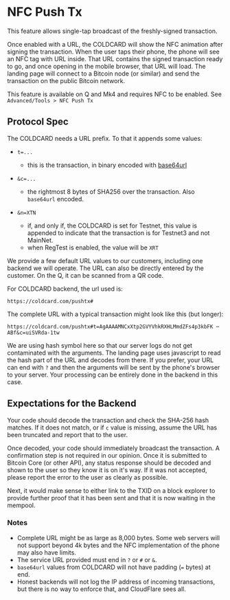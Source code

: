 # NFC Push Tx

This feature allows single-tap broadcast of the freshly-signed transaction.

Once enabled with a URL, the COLDCARD will show the NFC animation
after signing the transaction. When the user taps their phone, the
phone will see an NFC tag with URL inside. That URL contains the
signed transaction ready to go, and once opening in the mobile
browser, that URL will load. The landing page will connect to a
Bitcoin node (or similar) and send the transaction on the public
Bitcoin network.

This feature is available on Q and Mk4 and requires NFC to be enabled.
See `Advanced/Tools > NFC Push Tx`

## Protocol Spec

The COLDCARD needs a URL prefix. To that it appends some values:

- `t=...` 
  - this is the transaction, in binary encoded with
    [base64url](https://datatracker.ietf.org/doc/html/rfc4648#section-5)

- `&c=...`
    - the rightmost 8 bytes of SHA256 over the transaction. Also `base64url` encoded.

- `&n=XTN`
    - if, and only if, the COLDCARD is set for Testnet, this value is appended to
      indicate that the transaction is for Testnet3 and not MainNet.
    - when RegTest is enabled, the value will be `XRT`

We provide a few default URL values to our customers, including one backend we
will operate. The URL can also be directly entered by the customer. On the Q, 
it can be scanned from a QR code.

For COLDCARD backend, the url used is:

    https://coldcard.com/pushtx#

The complete URL with a typical transaction might look like this (but longer):

    https://coldcard.com/pushtx#t=AgAAAAMNCxXtp2GVYVhkRXHLMmdZFs4p3kbFK ⋯ ABf&c=uiSVRda-1tw

We are using hash symbol here so that our server logs do not get
contaminated with the arguments. The landing page uses javascript
to read the hash part of the URL and decodes from there. If you
prefer, your URL can end with `?` and then the arguments will be
sent by the phone's browser to your server. Your processing can be
entirely done in the backend in this case.

## Expectations for the Backend

Your code should decode the transaction and check the SHA-256 hash
matches. If it does not match, or if `c` value is missing, assume
the URL has been truncated and report that to the user.

Once decoded, your code should immediately broadcast the transaction.
A confirmation step is not required in our opinion. Once it is
submitted to Bitcoin Core (or other API), any status response should
be decoded and shown to the user so they know it is on it's way.
If it was not accepted, please report the error to the user as
clearly as possible.

Next, it would make sense to either link to the TXID on a block
explorer to provide further proof that it has been sent and that
it is now waiting in the mempool.

### Notes

- Complete URL might be as large as 8,000 bytes. Some web servers will not support beyond
  4k bytes and the NFC implementation of the phone may also have limits.
- The service URL provided must end in `?` or `#` or `&`.
- `base64url` values from COLDCARD will not have padding (`=` bytes) at end.
- Honest backends will not log the IP address of incoming transactions, but there is
  no way to enforce that, and CloudFlare sees all.

